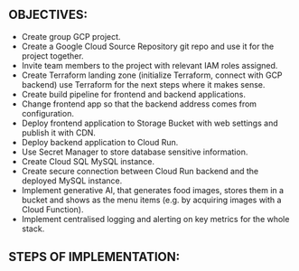 ## OBJECTIVES:

- Create group GCP project.
- Create a Google Cloud Source Repository git repo and use it for the project together.
- Invite team members to the project with relevant IAM roles assigned.
- Create Terraform landing zone (initialize Terraform, connect with GCP backend) use Terraform for the next steps where it makes sense.
- Create build pipeline for frontend and backend applications.
- Change frontend app so that the backend address comes from configuration.
- Deploy frontend application to Storage Bucket with web settings and publish it with CDN.
- Deploy backend application to Cloud Run.
- Use Secret Manager to store database sensitive information.
- Create Cloud SQL MySQL instance.
- Create secure connection between Cloud Run backend and the deployed MySQL instance.
- Implement generative AI, that generates food images, stores them in a bucket and shows as the menu items (e.g. by acquiring images with a Cloud Function).
- Implement centralised logging and alerting on key metrics for the whole stack.

## STEPS OF IMPLEMENTATION:
